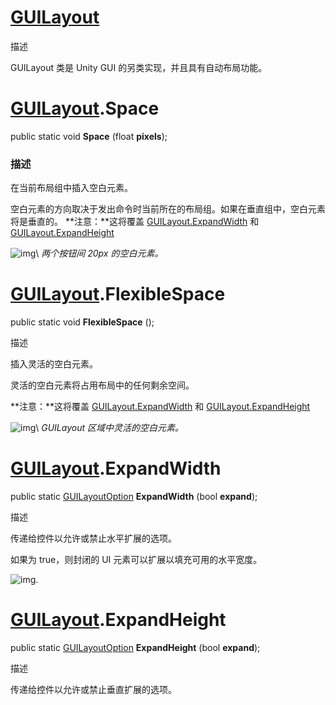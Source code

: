 # [GUILayout](https://docs.unity3d.com/cn/2019.4/ScriptReference/GUILayout.html)

描述

GUILayout 类是 Unity GUI 的另类实现，并且具有自动布局功能。

# [GUILayout](https://docs.unity3d.com/cn/2019.4/ScriptReference/GUILayout.html).Space

public static void **Space** (float **pixels**);

### 描述

在当前布局组中插入空白元素。

空白元素的方向取决于发出命令时当前所在的布局组。如果在垂直组中，空白元素将是垂直的。 **注意：**这将覆盖 [GUILayout.ExpandWidth](https://docs.unity3d.com/cn/2019.4/ScriptReference/GUILayout.ExpandWidth.html) 和 [GUILayout.ExpandHeight](https://docs.unity3d.com/cn/2019.4/ScriptReference/GUILayout.ExpandHeight.html)

![img](https://docs.unity3d.com/cn/2019.4/StaticFiles/ScriptRefImages/GUILayoutSpace.png)\ *两个按钮间 20px 的空白元素。*

# [GUILayout](https://docs.unity3d.com/cn/2019.4/ScriptReference/GUILayout.html).FlexibleSpace

public static void **FlexibleSpace** ();

描述

插入灵活的空白元素。

灵活的空白元素将占用布局中的任何剩余空间。

**注意：**这将覆盖 [GUILayout.ExpandWidth](https://docs.unity3d.com/cn/2019.4/ScriptReference/GUILayout.ExpandWidth.html) 和 [GUILayout.ExpandHeight](https://docs.unity3d.com/cn/2019.4/ScriptReference/GUILayout.ExpandHeight.html)

![img](https://docs.unity3d.com/cn/2019.4/StaticFiles/ScriptRefImages/GUILayoutFlexibleSpace.png)\ *GUILayout 区域中灵活的空白元素。*

# [GUILayout](https://docs.unity3d.com/cn/2019.4/ScriptReference/GUILayout.html).ExpandWidth

public static [GUILayoutOption](https://docs.unity3d.com/cn/2019.4/ScriptReference/GUILayoutOption.html) **ExpandWidth** (bool **expand**);

描述

传递给控件以允许或禁止水平扩展的选项。

如果为 true，则封闭的 UI 元素可以扩展以填充可用的水平宽度。

![img](https://docs.unity3d.com/cn/2019.4/StaticFiles/ScriptRefImages/ExpandWidth.png).

# [GUILayout](https://docs.unity3d.com/cn/2019.4/ScriptReference/GUILayout.html).ExpandHeight

public static [GUILayoutOption](https://docs.unity3d.com/cn/2019.4/ScriptReference/GUILayoutOption.html) **ExpandHeight** (bool **expand**);

描述

传递给控件以允许或禁止垂直扩展的选项。
